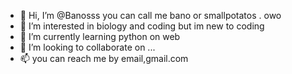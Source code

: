 - 👋 Hi, I’m @Banosss you can call me bano or smallpotatos . owo
- 👀 I’m interested in biology and coding but im new to coding
- 🌱 I’m currently learning python on web
- 💞️ I’m looking to collaborate on ...
- 📫 you can reach me by email,gmail.com

<!---
Banosss/Banosss is a ✨ special ✨ repository because its `README.md` (this file) appears on your GitHub profile.
You can click the Preview link to take a look at your changes.
--->
